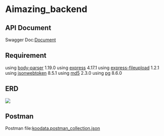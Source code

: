 # Aimazing_backend

## API Document
Swagger Doc:[Document](https://app.swaggerhub.com/apis/kevinlin1168/Aimazing_backend/1.0.0)

## Requirement
using [body-parser](https://www.npmjs.com/package/body-parser) 1.19.0
using [express](https://www.npmjs.com/package/express) 4.17.1
using [express-fileupload](https://www.npmjs.com/package/express-fileupload) 1.2.1
using [jsonwebtoken](https://www.npmjs.com/package/jsonwebtoken) 8.5.1
using [md5](https://www.npmjs.com/package/md5) 2.3.0
using [pg](https://www.npmjs.com/package/pg) 8.6.0


## ERD
![](https://i.imgur.com/6z1ntdV.jpg)

## Postman
Postman file:[koodata.postman_collection.json](https://github.com/kevinlin1168/Aimazing/blob/master/Aimazing.postman_collection.json)
